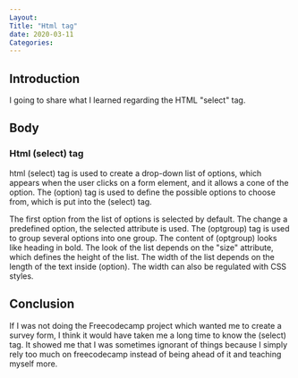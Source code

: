 ```yaml
---
Layout: 
Title: "Html tag"
date: 2020-03-11
Categories:
---
```

## Introduction

I going to share what I learned regarding the HTML "select" tag.

## Body

### Html (select) tag 

html (select) tag is used to create a drop-down list of options, which appears when the user clicks on a form element, and it allows a cone of the option. The (option) tag is used to define the possible options to 
choose from, which is put into the (select) tag.

The first option from the list of options is selected by default. The change a predefined option, the selected attribute is used. The (optgroup) tag is used to group several options into one group. The content
of (optgroup) looks like heading in bold. The look of the list depends on the "size" attribute, which defines the height of the list. The width of the list depends on the length of the text inside (option). The width can
also be regulated with CSS styles.

## Conclusion

If I was not doing the Freecodecamp project which wanted me to create a survey form, I think it would have taken me a long time to know the (select) tag. It showed me that I was sometimes ignorant of things because I simply rely too much on freecodecamp instead of being ahead of it and teaching myself more.  

